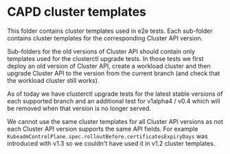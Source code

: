 # CAPD cluster templates

This folder contains cluster templates used in e2e tests. Each sub-folder contains cluster templates
for the corresponding Cluster API version.

Sub-folders for the old versions of Cluster API should contain only templates used for the clusterctl upgrade tests.
In those tests we first deploy an old version of Cluster API, create a workload cluster and then upgrade Cluster API
to the version from the current branch (and check that the workload cluster still works).

As of today we have clusterctl upgrade tests for the latest stable versions of each supported branch and an additional 
test for v1alpha4 / v0.4 which will be removed when that version is no longer served.

We cannot use the same cluster templates for all Cluster API versions as not each Cluster API version supports
the same API fields. For example `KubeadmControlPlane.spec.rolloutBefore.certificatesExpiryDays` was introduced 
with v1.3 so we couldn't have used it in v1.2 cluster templates.
